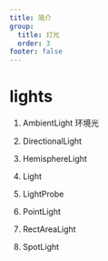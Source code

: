 ```yaml
---
title: 简介
group:
  title: 灯光
  order: 3
footer: false
---
```


# lights

1. AmbientLight
   环境光

2. DirectionalLight
3. HemisphereLight
4. Light
5. LightProbe
6. PointLight
7. RectAreaLight
8. SpotLight
